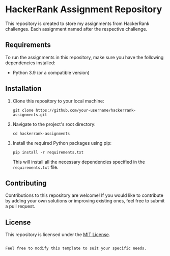 
# HackerRank Assignment Repository

This repository is created to store my assignments from HackerRank challenges. Each assignment named after the respective challenge.

## Requirements

To run the assignments in this repository, make sure you have the following dependencies installed:

- Python 3.9 (or a compatible version)

## Installation

1. Clone this repository to your local machine:

   ```shell
   git clone https://github.com/your-username/hackerrank-assignments.git
   ```

2. Navigate to the project's root directory:

   ```shell
   cd hackerrank-assignments
   ```

3. Install the required Python packages using pip:

   ```shell
   pip install -r requirements.txt
   ```

   This will install all the necessary dependencies specified in the `requirements.txt` file.

## Contributing

Contributions to this repository are welcome! If you would like to contribute by adding your own solutions or improving existing ones, feel free to submit a pull request.

## License

This repository is licensed under the [MIT License](LICENSE).
```

Feel free to modify this template to suit your specific needs.